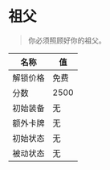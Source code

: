 # 祖父  
> 你必须照顾好你的祖父。  
  
名称  |  值  
----  |  ----  
解锁价格  |  免费  
分数  |  2500  
初始装备  |  无  
额外卡牌  |  无  
初始状态  |  无  
被动状态  |  无  
